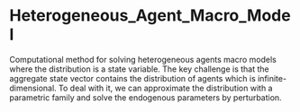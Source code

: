 # Heterogeneous_Agent_Macro_Model
Computational method for solving heterogeneous agents macro models where the distribution is a state variable. The key challenge is that the aggregate state vector contains the distribution of agents which is infinite-dimensional. 
To deal with it, we can approximate the distribution with a parametric family and solve the endogenous parameters by perturbation.
